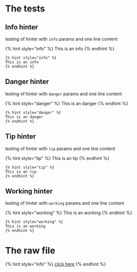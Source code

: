 # The tests

## Info hinter

testing of hinter with `info` params and one line content

{% hint style="info" %}
This is an info
{% endhint %}


```text
{% hint style="info" %}
This is an info
{% endhint %}
```

## Danger hinter

testing of hinter with `danger` params and one line content

{% hint style="danger" %}
This is an danger
{% endhint %}


```text
{% hint style="danger" %}
This is an danger
{% endhint %}
```


## Tip hinter

testing of hinter with `tip` params and one line content

{% hint style="tip" %}
This is an tip
{% endhint %}


```text
{% hint style="tip" %}
This is an tip
{% endhint %}
```

## Working hinter

testing of hinter with `working` params and one line content

{% hint style="working" %}
This is an working
{% endhint %}


```text
{% hint style="working" %}
This is an working
{% endhint %}
```

# The raw file

{% hint style="info" %}
[click here](https://raw.githubusercontent.com/figment-networks/datahub-learn/master/figment-learn/new-pathways/__tests__/one-line-hinter.md)
{% endhint %}
